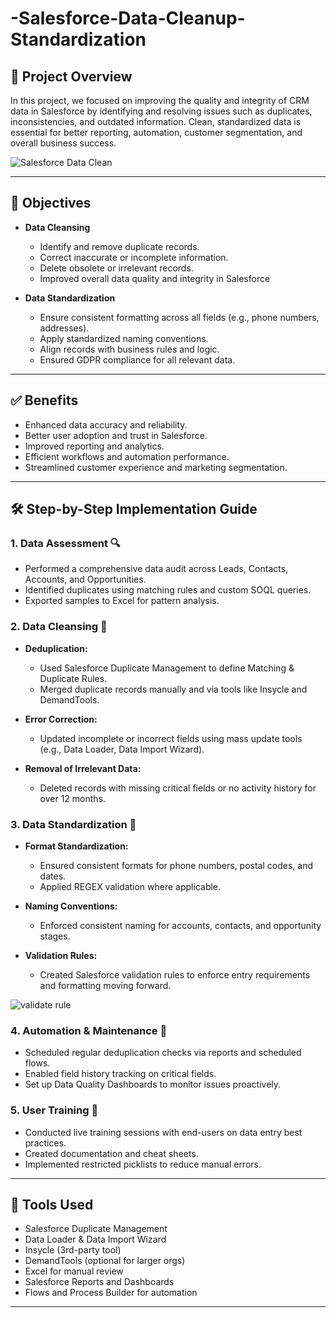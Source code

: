 # -Salesforce-Data-Cleanup-Standardization

## 📌 Project Overview

In this project, we focused on improving the quality and integrity of CRM data in Salesforce by identifying and resolving issues such as duplicates, inconsistencies, and outdated information. Clean, standardized data is essential for better reporting, automation, customer segmentation, and overall business success.

![Salesforce Data Clean](https://github.com/user-attachments/assets/069df787-64f1-4d75-a2f7-020887f05ac1)

---

## 🎯 Objectives

- **Data Cleansing**
  - Identify and remove duplicate records.
  - Correct inaccurate or incomplete information.
  - Delete obsolete or irrelevant records.
  - Improved overall data quality and integrity in Salesforce

- **Data Standardization**
  - Ensure consistent formatting across all fields (e.g., phone numbers, addresses).
  - Apply standardized naming conventions.
  - Align records with business rules and logic.
  - Ensured GDPR compliance for all relevant data.
 
---

## ✅ Benefits

- Enhanced data accuracy and reliability.
- Better user adoption and trust in Salesforce.
- Improved reporting and analytics.
- Efficient workflows and automation performance.
- Streamlined customer experience and marketing segmentation.

---

## 🛠 Step-by-Step Implementation Guide

### 1. Data Assessment 🔍

- Performed a comprehensive data audit across Leads, Contacts, Accounts, and Opportunities.
- Identified duplicates using matching rules and custom SOQL queries.
- Exported samples to Excel for pattern analysis.

### 2. Data Cleansing 🧹

- **Deduplication:** 
  - Used Salesforce Duplicate Management to define Matching & Duplicate Rules.
  - Merged duplicate records manually and via tools like Insycle and DemandTools.
  
- **Error Correction:** 
  - Updated incomplete or incorrect fields using mass update tools (e.g., Data Loader, Data Import Wizard).
  
- **Removal of Irrelevant Data:** 
  - Deleted records with missing critical fields or no activity history for over 12 months.

### 3. Data Standardization 🧾

- **Format Standardization:**
  - Ensured consistent formats for phone numbers, postal codes, and dates.
  - Applied REGEX validation where applicable.
  
- **Naming Conventions:**
  - Enforced consistent naming for accounts, contacts, and opportunity stages.
  
- **Validation Rules:**
  - Created Salesforce validation rules to enforce entry requirements and formatting moving forward.
 
![validate rule](https://github.com/user-attachments/assets/e9fc6612-0544-4c82-af7c-515f88808f3b)
  
### 4. Automation & Maintenance 🔁

- Scheduled regular deduplication checks via reports and scheduled flows.
- Enabled field history tracking on critical fields.
- Set up Data Quality Dashboards to monitor issues proactively.

### 5. User Training 📘

- Conducted live training sessions with end-users on data entry best practices.
- Created documentation and cheat sheets.
- Implemented restricted picklists to reduce manual errors.

---

## 🧰 Tools Used

- Salesforce Duplicate Management
- Data Loader & Data Import Wizard
- Insycle (3rd-party tool)
- DemandTools (optional for larger orgs)
- Excel for manual review
- Salesforce Reports and Dashboards
- Flows and Process Builder for automation

---
